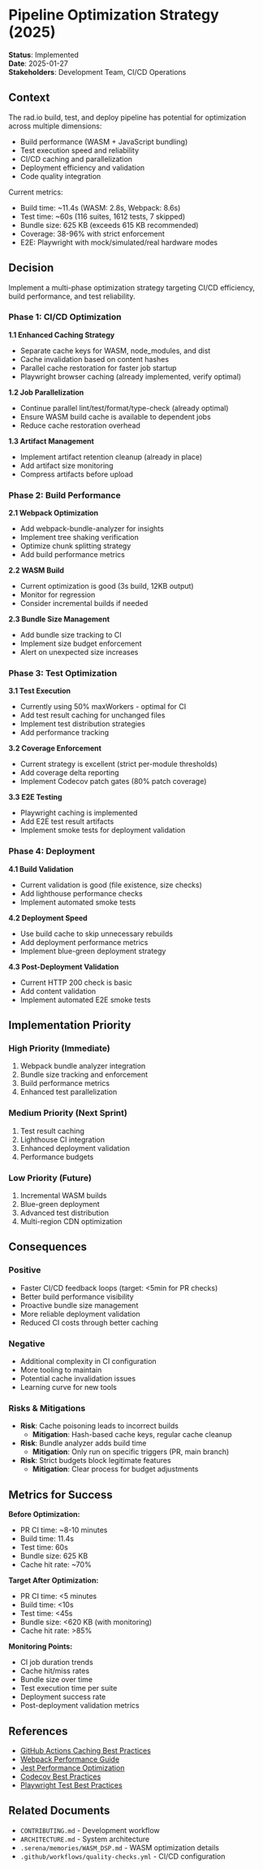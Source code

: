 # Pipeline Optimization Strategy (2025)

**Status**: Implemented  
**Date**: 2025-01-27  
**Stakeholders**: Development Team, CI/CD Operations

## Context

The rad.io build, test, and deploy pipeline has potential for optimization across multiple dimensions:
- Build performance (WASM + JavaScript bundling)
- Test execution speed and reliability
- CI/CD caching and parallelization
- Deployment efficiency and validation
- Code quality integration

Current metrics:
- Build time: ~11.4s (WASM: 2.8s, Webpack: 8.6s)
- Test time: ~60s (116 suites, 1612 tests, 7 skipped)
- Bundle size: 625 KB (exceeds 615 KB recommended)
- Coverage: 38-96% with strict enforcement
- E2E: Playwright with mock/simulated/real hardware modes

## Decision

Implement a multi-phase optimization strategy targeting CI/CD efficiency, build performance, and test reliability.

### Phase 1: CI/CD Optimization

**1.1 Enhanced Caching Strategy**
- Separate cache keys for WASM, node_modules, and dist
- Cache invalidation based on content hashes
- Parallel cache restoration for faster job startup
- Playwright browser caching (already implemented, verify optimal)

**1.2 Job Parallelization**
- Continue parallel lint/test/format/type-check (already optimal)
- Ensure WASM build cache is available to dependent jobs
- Reduce cache restoration overhead

**1.3 Artifact Management**
- Implement artifact retention cleanup (already in place)
- Add artifact size monitoring
- Compress artifacts before upload

### Phase 2: Build Performance

**2.1 Webpack Optimization**
- Add webpack-bundle-analyzer for insights
- Implement tree shaking verification
- Optimize chunk splitting strategy
- Add build performance metrics

**2.2 WASM Build**
- Current optimization is good (3s build, 12KB output)
- Monitor for regression
- Consider incremental builds if needed

**2.3 Bundle Size Management**
- Add bundle size tracking to CI
- Implement size budget enforcement
- Alert on unexpected size increases

### Phase 3: Test Optimization

**3.1 Test Execution**
- Currently using 50% maxWorkers - optimal for CI
- Add test result caching for unchanged files
- Implement test distribution strategies
- Add performance tracking

**3.2 Coverage Enforcement**
- Current strategy is excellent (strict per-module thresholds)
- Add coverage delta reporting
- Implement Codecov patch gates (80% patch coverage)

**3.3 E2E Testing**
- Playwright caching is implemented
- Add E2E test result artifacts
- Implement smoke tests for deployment validation

### Phase 4: Deployment

**4.1 Build Validation**
- Current validation is good (file existence, size checks)
- Add lighthouse performance checks
- Implement automated smoke tests

**4.2 Deployment Speed**
- Use build cache to skip unnecessary rebuilds
- Add deployment performance metrics
- Implement blue-green deployment strategy

**4.3 Post-Deployment Validation**
- Current HTTP 200 check is basic
- Add content validation
- Implement automated E2E smoke tests

## Implementation Priority

### High Priority (Immediate)
1. Webpack bundle analyzer integration
2. Bundle size tracking and enforcement
3. Build performance metrics
4. Enhanced test parallelization

### Medium Priority (Next Sprint)
1. Test result caching
2. Lighthouse CI integration
3. Enhanced deployment validation
4. Performance budgets

### Low Priority (Future)
1. Incremental WASM builds
2. Blue-green deployment
3. Advanced test distribution
4. Multi-region CDN optimization

## Consequences

### Positive
- Faster CI/CD feedback loops (target: <5min for PR checks)
- Better build performance visibility
- Proactive bundle size management
- More reliable deployment validation
- Reduced CI costs through better caching

### Negative
- Additional complexity in CI configuration
- More tooling to maintain
- Potential cache invalidation issues
- Learning curve for new tools

### Risks & Mitigations
- **Risk**: Cache poisoning leads to incorrect builds
  - **Mitigation**: Hash-based cache keys, regular cache cleanup
- **Risk**: Bundle analyzer adds build time
  - **Mitigation**: Only run on specific triggers (PR, main branch)
- **Risk**: Strict budgets block legitimate features
  - **Mitigation**: Clear process for budget adjustments

## Metrics for Success

**Before Optimization:**
- PR CI time: ~8-10 minutes
- Build time: 11.4s
- Test time: 60s
- Bundle size: 625 KB
- Cache hit rate: ~70%

**Target After Optimization:**
- PR CI time: <5 minutes
- Build time: <10s
- Test time: <45s
- Bundle size: <620 KB (with monitoring)
- Cache hit rate: >85%

**Monitoring Points:**
- CI job duration trends
- Cache hit/miss rates
- Bundle size over time
- Test execution time per suite
- Deployment success rate
- Post-deployment validation metrics

## References

- [GitHub Actions Caching Best Practices](https://docs.github.com/en/actions/using-workflows/caching-dependencies-to-speed-up-workflows)
- [Webpack Performance Guide](https://webpack.js.org/guides/build-performance/)
- [Jest Performance Optimization](https://jestjs.io/docs/cli#--maxworkersnumstring)
- [Codecov Best Practices](https://docs.codecov.com/docs)
- [Playwright Test Best Practices](https://playwright.dev/docs/best-practices)

## Related Documents

- `CONTRIBUTING.md` - Development workflow
- `ARCHITECTURE.md` - System architecture
- `.serena/memories/WASM_DSP.md` - WASM optimization details
- `.github/workflows/quality-checks.yml` - CI/CD configuration
